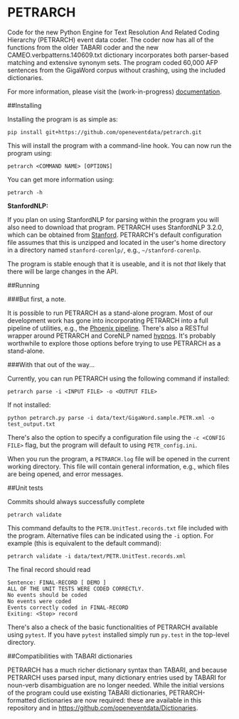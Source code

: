 PETRARCH
========

Code for the new Python Engine for Text Resolution And Related Coding Hierarchy (PETRARCH) 
event data coder. The coder now has all of the functions from the older TABARI coder 
and the new CAMEO.verbpatterns.140609.txt dictionary incorporates both parser-based matching 
and extensive synonym sets. The program coded 60,000 AFP sentences from the GigaWord corpus 
without crashing, using the included dictionaries.

For more information, please visit the (work-in-progress)
[documentation](http://petrarch.readthedocs.org/en/latest/#).

##Installing

Installing the program is as simple as:

`pip install git+https://github.com/openeventdata/petrarch.git`

This will install the program with a command-line hook. You can now run the program using:

``petrarch <COMMAND NAME> [OPTIONS]``

You can get more information using:

``petrarch -h``

**StanfordNLP:**

If you plan on using StanfordNLP for parsing within the program you will also
need to download that program. PETRARCH uses StanfordNLP 3.2.0, which can be
obtained from
[Stanford](http://www-nlp.stanford.edu/software/stanford-corenlp-full-2013-06-20.zip). 
PETRARCH's default configuration file assumes that this is unzipped and located
in the user's home directory in a directory named ``stanford-corenlp/``, e.g., ``~/stanford-corenlp``.

The program is stable enough that it is useable, and it is not *that* likely that there 
will be large changes in the API. 

##Running

###But first, a note.

It is possible to run PETRARCH as a stand-alone program. Most of our
development work has gone into incorporating PETRARCH into a full pipeline of
utilities, e.g., the [Phoenix pipeline](https://github.com/openeventdata/phoenix_pipeline).
There's also a RESTful wrapper around PETRARCH and CoreNLP named
[hypnos](https://github.com/caerusassociates/hypnos). It's probably worthwhile
to explore those options before trying to use PETRARCH as a stand-alone.

###With that out of the way...

Currently, you can run PETRARCH using the following command if installed:

``petrarch parse -i <INPUT FILE> -o <OUTPUT FILE>``

If not installed:

``python petrarch.py parse -i data/text/GigaWord.sample.PETR.xml -o test_output.txt``

There's also the option to specify a configuration file using the ``-c <CONFIG
FILE>`` flag, but the program will default to using ``PETR_config.ini``.

When you run the program, a ``PETRARCH.log`` file will be opened in the current
working directory. This file will contain general information, e.g., which
files are being opened, and error messages.

##Unit tests

Commits should always successfully complete

``petrarch validate``

This command defaults to the ``PETR.UnitTest.records.txt`` file included with the
program. Alternative files can be indicated using the ``-i`` option. For example
(this is equivalent to the default command):

``petrarch validate -i data/text/PETR.UnitTest.records.xml``

The final record should read

    Sentence: FINAL-RECORD [ DEMO ]
    ALL OF THE UNIT TESTS WERE CODED CORRECTLY. 
    No events should be coded
    No events were coded
    Events correctly coded in FINAL-RECORD
    Exiting: <Stop> record 

There's also a check of the basic functionalities of PETRARCH available using
`pytest`. If you have `pytest` installed simply run `py.test` in the top-level
directory.

##Compatibilities with TABARI dictionaries

PETRARCH has a much richer dictionary syntax than TABARI, and because PETRARCH uses 
parsed input, many dictionary entries used by TABARI for noun-verb disambiguation are 
no longer needed. While the initial versions of the program could use existing TABARI 
dictionaries, PETRARCH-formatted dictionaries are now required: these are available in 
this repository and in https://github.com/openeventdata/Dictionaries.
